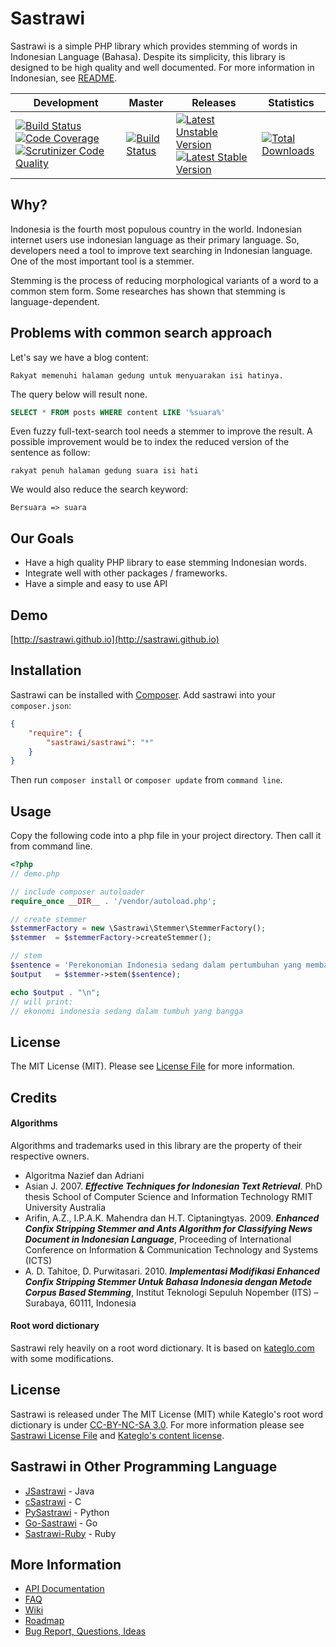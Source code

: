 Sastrawi
=========

Sastrawi is a simple PHP library which provides stemming of words in Indonesian Language (Bahasa).
Despite its simplicity, this library is  designed to be high quality and well documented.
For more information in Indonesian, see [README](https://github.com/andylib/sastrawi/blob/master/README.md).


| Development | Master | Releases | Statistics |
| ----------- | ------ | -------- | ---------- |
| [![Build Status](https://travis-ci.org/sastrawi/sastrawi.svg?branch=development)](https://travis-ci.org/sastrawi/sastrawi) [![Code Coverage](https://scrutinizer-ci.com/g/sastrawi/sastrawi/badges/coverage.png?s=942cb014be9bbbf41e62c15389663f4253f5efac)](https://scrutinizer-ci.com/g/sastrawi/sastrawi/) [![Scrutinizer Code Quality](https://scrutinizer-ci.com/g/sastrawi/sastrawi/badges/quality-score.png?s=152027ad0516653ff4eb5b05bff7266aeb600bfd)](https://scrutinizer-ci.com/g/sastrawi/sastrawi/) | [![Build Status](https://travis-ci.org/sastrawi/sastrawi.svg?branch=master)](https://travis-ci.org/sastrawi/sastrawi) | [![Latest Unstable Version](https://poser.pugx.org/sastrawi/sastrawi/v/unstable.png)](https://packagist.org/packages/sastrawi/sastrawi) [![Latest Stable Version](https://poser.pugx.org/sastrawi/sastrawi/v/stable.png)](https://packagist.org/packages/sastrawi/sastrawi) | [![Total Downloads](https://poser.pugx.org/sastrawi/sastrawi/downloads.png)](https://packagist.org/packages/sastrawi/sastrawi) |


Why?
-----

Indonesia is the fourth most populous country in the world. Indonesian internet users use indonesian language as their primary language. So, developers need a tool to improve text searching in Indonesian language. One of the most important tool is a stemmer.

Stemming is the process of reducing morphological variants of a word to a common stem form. Some researches has shown that stemming is language-dependent.


Problems with common search approach
-------------------------------------

Let's say we have a blog content:

    Rakyat memenuhi halaman gedung untuk menyuarakan isi hatinya.

The query below will result none.

```sql
SELECT * FROM posts WHERE content LIKE '%suara%'
```

Even fuzzy full-text-search tool needs a stemmer to improve the result. A possible improvement would be to index the reduced version of the sentence as follow:

    rakyat penuh halaman gedung suara isi hati

We would also reduce the search keyword:

    Bersuara => suara


Our Goals
----------

- Have a high quality PHP library to ease stemming Indonesian words.
- Integrate well with other packages / frameworks.
- Have a simple and easy to use API


Demo
----
[http://sastrawi.github.io](http://sastrawi.github.io)


Installation
-------------

Sastrawi can be installed with [Composer](https://getcomposer.org). Add sastrawi into your `composer.json`:

```json
{
    "require": {
        "sastrawi/sastrawi": "*"
    }
}
```

Then run `composer install` or `composer update` from `command line`.


Usage
------

Copy the following code into a php file in your project directory. Then call it from command line.

```php
<?php
// demo.php

// include composer autoloader
require_once __DIR__ . '/vendor/autoload.php';

// create stemmer
$stemmerFactory = new \Sastrawi\Stemmer\StemmerFactory();
$stemmer  = $stemmerFactory->createStemmer();

// stem
$sentence = 'Perekonomian Indonesia sedang dalam pertumbuhan yang membanggakan';
$output   = $stemmer->stem($sentence);

echo $output . "\n";
// will print:
// ekonomi indonesia sedang dalam tumbuh yang bangga
```

License
--------

The MIT License (MIT). Please see [License File](https://github.com/sastrawi/sastrawi/blob/master/LICENSE) for more information.


Credits
--------

#### Algorithms ####

Algorithms and trademarks used in this library are the property of their respective owners.

- Algoritma Nazief dan Adriani
- Asian J. 2007. ___Effective Techniques for Indonesian Text Retrieval___. PhD thesis School of Computer Science and Information Technology RMIT University Australia
- Arifin, A.Z., I.P.A.K. Mahendra dan H.T. Ciptaningtyas. 2009. ___Enhanced Confix Stripping Stemmer and Ants Algorithm for Classifying News Document in Indonesian Language___, Proceeding of International Conference on Information & Communication Technology and Systems (ICTS)
- A. D. Tahitoe, D. Purwitasari. 2010. ___Implementasi Modifikasi Enhanced Confix Stripping Stemmer Untuk Bahasa Indonesia dengan Metode Corpus Based Stemming___, Institut Teknologi Sepuluh Nopember (ITS) – Surabaya, 60111, Indonesia

#### Root word dictionary ####

Sastrawi rely heavily on a root word dictionary. It is based on [kateglo.com](http://kateglo.com) with some modifications.


License
--------

Sastrawi is released under The MIT License (MIT) while Kateglo's root word dictionary is under [CC-BY-NC-SA 3.0](http://creativecommons.org/licenses/by-nc-sa/3.0/). For more information please see [Sastrawi License File](https://github.com/sastrawi/sastrawi/blob/master/LICENSE) and [Kateglo's content license](https://github.com/ivanlanin/kateglo#lisensi-isi).

Sastrawi in Other Programming Language
--------------------------

- [JSastrawi](https://github.com/jsastrawi/jsastrawi) - Java
- [cSastrawi](https://github.com/mohangk/c_sastrawi) - C
- [PySastrawi](https://github.com/har07/PySastrawi) - Python
- [Go-Sastrawi](https://github.com/RadhiFadlillah/go-sastrawi) - Go
- [Sastrawi-Ruby](https://github.com/meisyal/sastrawi-ruby) - Ruby

More Information
----------------

- [API Documentation](http://sastrawi.github.io/sastrawi-api-doc/master/)
- [FAQ](https://github.com/sastrawi/sastrawi/wiki/FAQ)
- [Wiki](https://github.com/sastrawi/sastrawi/wiki)
- [Roadmap](https://github.com/sastrawi/sastrawi/issues/milestones)
- [Bug Report, Questions, Ideas](https://github.com/sastrawi/sastrawi/issues)
